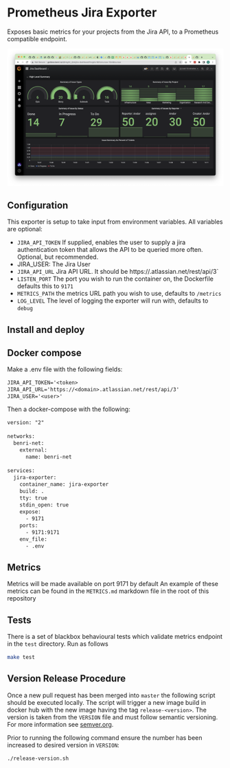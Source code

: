 # Prometheus Jira Exporter

Exposes basic metrics for your projects from the Jira API, to a Prometheus compatible endpoint.

![ss.png](ss.png)

## Configuration

This exporter is setup to take input from environment variables. All variables are optional:

* `JIRA_API_TOKEN` If supplied, enables the user to supply a jira authentication token that allows the API to be queried more often. Optional, but recommended.
*  JIRA_USER: The Jira User 
* `JIRA_API_URL` Jira API URL. It should be https://<your-org>.atlassian.net/rest/api/3`
* `LISTEN_PORT` The port you wish to run the container on, the Dockerfile defaults this to `9171`
* `METRICS_PATH` the metrics URL path you wish to use, defaults to `/metrics`
* `LOG_LEVEL` The level of logging the exporter will run with, defaults to `debug`

## Install and deploy

## Docker compose

Make a .env file with the following fields:

```
JIRA_API_TOKEN='<token>
JIRA_API_URL='https://<domain>.atlassian.net/rest/api/3'
JIRA_USER='<user>'
```

Then a docker-compose with the following:

```
version: "2"

networks:
  benri-net:
    external:
      name: benri-net

services:
  jira-exporter:
    container_name: jira-exporter
    build: .
    tty: true
    stdin_open: true
    expose:
      - 9171
    ports:
      - 9171:9171
    env_file:
      - .env
```

## Metrics

Metrics will be made available on port 9171 by default
An example of these metrics can be found in the `METRICS.md` markdown file in the root of this repository

## Tests

There is a set of blackbox behavioural tests which validate metrics endpoint in the `test` directory. 
Run as follows

```bash
make test
```

## Version Release Procedure
Once a new pull request has been merged into `master` the following script should be executed locally. The script will trigger a new image build in docker hub with the new image having the tag `release-<version>`. The version is taken from the `VERSION` file and must follow semantic versioning. For more information see [semver.org](https://semver.org/).

Prior to running the following command ensure the number has been increased to desired version in `VERSION`: 

```bash
./release-version.sh
```
